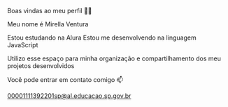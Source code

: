 Boas vindas ao meu perfil 💙💙

Meu nome é Mirella Ventura

Estou estudando na Alura
Estou me desenvolvendo na linguagem JavaScript

Utilizo esse espaço para minha organização e compartilhamento dos meu projetos desenvolvidos

Você pode entrar em contato comigo 📫

00001111392201sp@al.educacao.sp.gov.br
